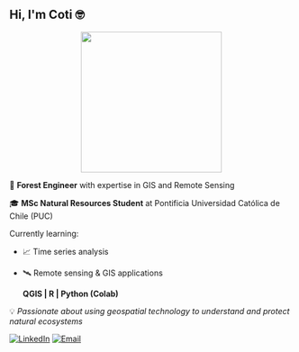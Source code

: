 ## Hi, I'm Coti 🤓

<p align="center">
  <img src="https://media3.giphy.com/media/v1.Y2lkPTc5MGI3NjExaTRkbTRxYjFlbWJ6eGdxN28yeXR4aWt5ZmI5eGdlNzhhNXkwbnJveCZlcD12MV9pbnRlcm5hbF9naWZfYnlfaWQmY3Q9Zw/H1dxi6xdh4NGQCZSvz/giphy.gif" width="250">
</p>

🌳 **Forest Engineer** with expertise in GIS and Remote Sensing

🎓 **MSc Natural Resources Student** at Pontificia Universidad Católica de Chile (PUC)

Currently learning:
- 📈 Time series analysis
- 🛰️ Remote sensing & GIS applications


   **QGIS | R | Python (Colab)**
  
💡 *Passionate about using geospatial technology to understand and protect natural ecosystems*

[![LinkedIn](https://img.shields.io/badge/LinkedIn-0077B5?style=for-the-badge&logo=linkedin&logoColor=white)]([https://www.linkedin.com/in/tu-perfil](https://www.linkedin.com/in/constanza-hern%C3%A1ndez-7bb8041b8/))
[![Email](https://img.shields.io/badge/Email-D14836?style=for-the-badge&logo=gmail&logoColor=white)](mailto:constanza.hernandez@alumni.uc.cl)
<!--
**c-hernandezs/c-hernandezs** is a ✨ _special_ ✨ repository because its `README.md` (this file) appears on your GitHub profile.

Here are some ideas to get you started:

- 🔭 I’m currently working on ...
- 🌱 I’m currently learning ...
- 👯 I’m looking to collaborate on ...
- 🤔 I’m looking for help with ...
- 💬 Ask me about ...
- 📫 How to reach me: ...
- 😄 Pronouns: ...
- ⚡ Fun fact: ...
-->
